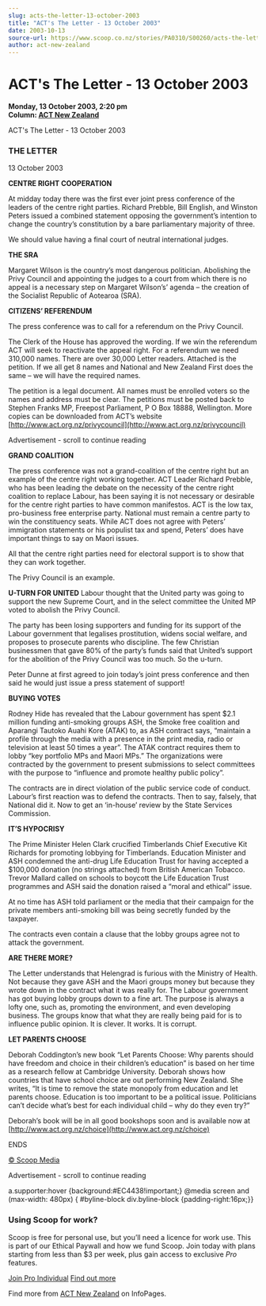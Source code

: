 ```yaml
---
slug: acts-the-letter-13-october-2003
title: "ACT's The Letter - 13 October 2003"
date: 2003-10-13
source-url: https://www.scoop.co.nz/stories/PA0310/S00260/acts-the-letter-13-october-2003.htm
author: act-new-zealand
---
```

ACT's The Letter - 13 October 2003
==================================

**Monday, 13 October 2003, 2:20 pm**  
**Column: [ACT New Zealand](https://info.scoop.co.nz/ACT_New_Zealand)**

ACT's The Letter - 13 October 2003

### THE LETTER

  
13 October 2003

**CENTRE RIGHT COOPERATION**

At midday today there was the first ever joint press conference of the leaders of the centre right parties. Richard Prebble, Bill English, and Winston Peters issued a combined statement opposing the government’s intention to change the country’s constitution by a bare parliamentary majority of three.

We should value having a final court of neutral international judges.

**THE SRA**

Margaret Wilson is the country’s most dangerous politician. Abolishing the Privy Council and appointing the judges to a court from which there is no appeal is a necessary step on Margaret Wilson’s’ agenda – the creation of the Socialist Republic of Aotearoa (SRA).

**CITIZENS’ REFERENDUM**

The press conference was to call for a referendum on the Privy Council.

The Clerk of the House has approved the wording. If we win the referendum ACT will seek to reactivate the appeal right. For a referendum we need 310,000 names. There are over 30,000 Letter readers. Attached is the petition. If we all get 8 names and National and New Zealand First does the same – we will have the required names.

The petition is a legal document. All names must be enrolled voters so the names and address must be clear. The petitions must be posted back to Stephen Franks MP, Freepost Parliament, P O Box 18888, Wellington. More copies can be downloaded from ACT’s website [http://www.act.org.nz/privycouncil](http://www.act.org.nz/privycouncil)

Advertisement - scroll to continue reading





**GRAND COALITION**

The press conference was not a grand-coalition of the centre right but an example of the centre right working together. ACT Leader Richard Prebble, who has been leading the debate on the necessity of the centre right coalition to replace Labour, has been saying it is not necessary or desirable for the centre right parties to have common manifestos. ACT is the low tax, pro-business free enterprise party. National must remain a centre party to win the constituency seats. While ACT does not agree with Peters’ immigration statements or his populist tax and spend, Peters’ does have important things to say on Maori issues.

All that the centre right parties need for electoral support is to show that they can work together.

The Privy Council is an example.

**U-TURN FOR UNITED** Labour thought that the United party was going to support the new Supreme Court, and in the select committee the United MP voted to abolish the Privy Council.

The party has been losing supporters and funding for its support of the Labour government that legalises prostitution, widens social welfare, and proposes to prosecute parents who discipline. The few Christian businessmen that gave 80% of the party’s funds said that United’s support for the abolition of the Privy Council was too much. So the u-turn.

Peter Dunne at first agreed to join today’s joint press conference and then said he would just issue a press statement of support!

**BUYING VOTES**

Rodney Hide has revealed that the Labour government has spent $2.1 million funding anti-smoking groups ASH, the Smoke free coalition and Aparangi Tautoko Auahi Kore (ATAK) to, as ASH contract says, “maintain a profile through the media with a presence in the print media, radio or television at least 50 times a year”. The ATAK contract requires them to lobby “key portfolio MPs and Maori MPs.” The organizations were contracted by the government to present submissions to select committees with the purpose to “influence and promote healthy public policy”.

The contracts are in direct violation of the public service code of conduct. Labour’s first reaction was to defend the contracts. Then to say, falsely, that National did it. Now to get an ‘in-house’ review by the State Services Commission.

**IT’S HYPOCRISY**

The Prime Minister Helen Clark crucified Timberlands Chief Executive Kit Richards for promoting lobbying for Timberlands. Education Minister and ASH condemned the anti-drug Life Education Trust for having accepted a $100,000 donation (no strings attached) from British American Tobacco. Trevor Mallard called on schools to boycott the Life Education Trust programmes and ASH said the donation raised a “moral and ethical” issue.

At no time has ASH told parliament or the media that their campaign for the private members anti-smoking bill was being secretly funded by the taxpayer.

The contracts even contain a clause that the lobby groups agree not to attack the government.

**ARE THERE MORE?**

The Letter understands that Helengrad is furious with the Ministry of Health. Not because they gave ASH and the Maori groups money but because they wrote down in the contract what it was really for. The Labour government has got buying lobby groups down to a fine art. The purpose is always a lofty one, such as, promoting the environment, and even developing business. The groups know that what they are really being paid for is to influence public opinion. It is clever. It works. It is corrupt.

**LET PARENTS CHOOSE**

Deborah Coddington’s new book “Let Parents Choose: Why parents should have freedom and choice in their children’s education” is based on her time as a research fellow at Cambridge University. Deborah shows how countries that have school choice are out performing New Zealand. She writes, “It is time to remove the state monopoly from education and let parents choose. Education is too important to be a political issue. Politicians can’t decide what’s best for each individual child – why do they even try?”

Deborah’s book will be in all good bookshops soon and is available now at [http://www.act.org.nz/choice](http://www.act.org.nz/choice)

  
ENDS

[© Scoop Media](http://www.scoop.co.nz/about/terms.html)  

Advertisement - scroll to continue reading



a.supporter:hover {background:#EC4438!important;} @media screen and (max-width: 480px) { #byline-block div.byline-block {padding-right:16px;}}

### Using Scoop for work?

Scoop is free for personal use, but you’ll need a licence for work use. This is part of our Ethical Paywall and how we fund Scoop. Join today with plans starting from less than $3 per week, plus gain access to exclusive _Pro_ features.  
  
[Join Pro Individual](https://pro.scoop.co.nz/Individual/?from=ProIn24) [Find out more](https://pro.scoop.co.nz/using-scoop-for-work/?from=ProIn24)

Find more from [ACT New Zealand](https://info.scoop.co.nz/ACT_New_Zealand) on InfoPages.